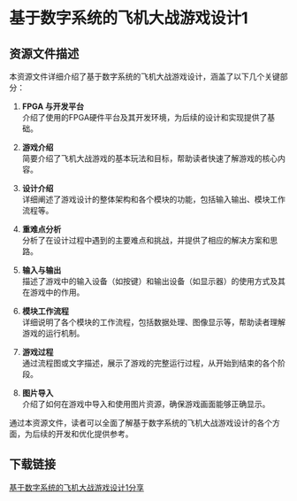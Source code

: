 # 基于数字系统的飞机大战游戏设计1

## 资源文件描述

本资源文件详细介绍了基于数字系统的飞机大战游戏设计，涵盖了以下几个关键部分：

1. **FPGA 与开发平台**  
   介绍了使用的FPGA硬件平台及其开发环境，为后续的设计和实现提供了基础。

2. **游戏介绍**  
   简要介绍了飞机大战游戏的基本玩法和目标，帮助读者快速了解游戏的核心内容。

3. **设计介绍**  
   详细阐述了游戏设计的整体架构和各个模块的功能，包括输入输出、模块工作流程等。

4. **重难点分析**  
   分析了在设计过程中遇到的主要难点和挑战，并提供了相应的解决方案和思路。

5. **输入与输出**  
   描述了游戏中的输入设备（如按键）和输出设备（如显示器）的使用方式及其在游戏中的作用。

6. **模块工作流程**  
   详细说明了各个模块的工作流程，包括数据处理、图像显示等，帮助读者理解游戏的运行机制。

7. **游戏过程**  
   通过流程图或文字描述，展示了游戏的完整运行过程，从开始到结束的各个阶段。

8. **图片导入**  
   介绍了如何在游戏中导入和使用图片资源，确保游戏画面能够正确显示。

通过本资源文件，读者可以全面了解基于数字系统的飞机大战游戏设计的各个方面，为后续的开发和优化提供参考。

## 下载链接

[基于数字系统的飞机大战游戏设计1分享](https://pan.quark.cn/s/3031e70e5f67)